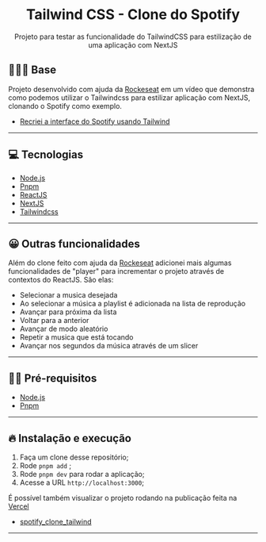 <h1 align="center">
  <center>Tailwind CSS - Clone do Spotify
</center>
</h1>

<p align="center">Projeto para testar as funcionalidade do TailwindCSS para estilização de uma aplicação com NextJS</p>

<!-- ![Site Image]() -->

## 👨🏼‍💻 Base

Projeto desenvolvido com ajuda da [Rockeseat](https://www.rocketseat.com.br/) em um vídeo que demonstra como podemos utilizar o Tailwindcss para estilizar aplicação com NextJS, clonando o Spotify como exemplo.

- [Recriei a interface do Spotify usando Tailwind](https://www.youtube.com/watch?v=YVI-q3idGiM&t=1s)

---

## 💻 Tecnologias

- [Node.js](https://nodejs.org/en/)
- [Pnpm](https://pnpm.io/pt/)
- [ReactJS](https://react.dev/)
- [NextJS](https://nextjs.org/)
- [Tailwindcss](https://tailwindcss.com/)

---

## 😀 Outras funcionalidades

Além do clone feito com ajuda da [Rockeseat](https://www.rocketseat.com.br/) adicionei mais algumas funcionalidades de "player" para incrementar o projeto através de contextos do ReactJS. São elas:

- Selecionar a musica desejada
- Ao selecionar a música a playlist é adicionada na lista de reprodução
- Avançar para próxima da lista
- Voltar para a anterior
- Avançar de modo aleatório
- Repetir a musica que está tocando
- Avançar nos segundos da música através de um slicer

---

## ✋🏻 Pré-requisitos

- [Node.js](https://nodejs.org/en/)
- [Pnpm](https://pnpm.io/pt/)

---

## 🔥 Instalação e execução

1. Faça um clone desse repositório;
2. Rode `pnpm add` ;
3. Rode `pnpm dev` para rodar a aplicação;
4. Acesse a URL `http://localhost:3000`;

É possível também visualizar o projeto rodando na publicação feita na [Vercel](https://vercel.com/dashboard)

- [spotify_clone_tailwind](https://spotify-clone-tailwind.vercel.app/)

---
